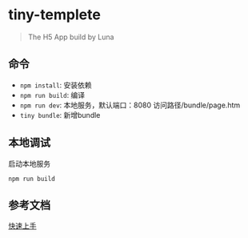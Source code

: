 # tiny-templete

> The H5 App build by Luna

## 命令

- `npm install`: 安装依赖
- `npm run build`: 编译
- `npm run dev`: 本地服务，默认端口：8080 访问路径/bundle/page.htm
- `tiny bundle`: 新增bundle

## 本地调试

启动本地服务
```
npm run build
```


## 参考文档

[快速上手](http://www.tinyjs.net)
